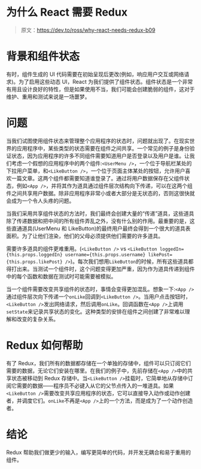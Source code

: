 # 为什么 React 需要 Redux

> 原文：<https://dev.to/ross/why-react-needs-redux-b09>

# 背景和组件状态

有时，组件生成的 UI 代码需要在初始呈现后更改(例如，响应用户交互或网络请求)。为了启用这些动态 UI，React 为我们提供了组件状态。组件状态是一个非常有用且设计良好的特性，但是如果使用不当，我们可能会创建脆弱的组件，这对于维护、重用和测试来说是一场噩梦。

# 问题

当我们试图使用组件状态来管理整个应用程序的状态时，问题就出现了。在现实世界的应用程序中，某些类型的状态需要在组件之间共享。一个常见的例子是身份验证状态，因为应用程序的许多不同组件需要知道用户是否登录以及用户是谁。让我们考虑一个假想的应用程序中的两个组件:`<UserMenu />`，一个位于导航栏某处的下拉用户菜单，和`<LikeButton />`，一个位于页面主体某处的按钮，允许用户喜欢一篇文章。这两个组件都需要知道谁登录了。通过将用户数据保存在父组件状态，例如`<App />`，并将其作为道具通过组件层次结构向下传递，可以在这两个组件之间共享用户数据。除非应用程序非常小或者大部分是无状态的，否则这很快就会成为一个令人头疼的问题。

当我们采用共享组件状态的方法时，我们最终会创建大量的“传递”道具，这些道具除了传递数据和把中间的所有组件弄乱之外，没有什么别的作用。最重要的是，这些直通道具(UserMenu 和 LikeButton)的最终用户最终会得到一个很大的道具表面积。为了让他们渲染，他们的父母必须提供他们需要的许多道具。

需要许多道具的组件更难重用。(`<LikeButton />` vs `<LikeButton loggedIn={this.props.loggedIn} username={this.props.username} likePost={this.props.likePost} />`)。每次我们想用`LikeButton`的时候，所有这些道具都得打出来。当测试一个组件时，这个问题变得更加严重，因为作为道具传递到组件中的每个函数和数据在测试时可能需要被模拟。

当一个组件需要改变共享组件的状态时，事情会变得更加混乱。想象一下:`<App />`通过组件层次向下传递一个`onLike`回调到`<LikeButton />`。当用户点击按钮时，`<LikeButton />`发出网络请求，然后调用`onLike`。回调函数在`<App />`上调用`setState`来记录共享状态的变化。这种类型的安排在组件之间创建了非常难以理解和改变的复杂关系。

# Redux 如何帮助

有了 Redux，我们所有的数据都存储在一个单独的存储中，组件可以只订阅它们需要的数据，无论它们安装在哪里。在我们的例子中，先前存储在`<App />`中的共享状态被移动到 Redux 存储中。当`<LikeButton />`挂载时，它简单地从存储中订阅它需要的数据——程序员不必键入从它的父节点传入的一堆道具。如果`<LikeButton />`需要改变共享应用程序的状态，它可以直接导入动作或动作创建者，并调度它们。`onLike`不再是`<App />`上的一个方法，而是成为了一个动作创造者。

# 结论

Redux 帮助我们做更少的输入，编写更简单的代码，并开发无耦合和易于重用的组件。